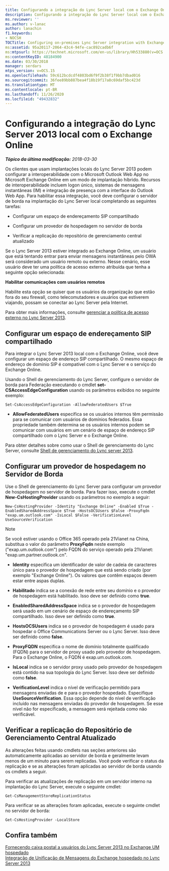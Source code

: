 ```yaml
---
title: Configurando a integração do Lync Server local com o Exchange Online
description: Configurando a integração do Lync Server local com o Exchange Online.
ms.reviewer: ''
ms.author: v-lanac
author: lanachin
f1.keywords:
- NOCSH
TOCTitle: Configuring on-premises Lync Server integration with Exchange Online
ms:assetid: 95a20117-2064-43c4-94fe-cac892cadb6f
ms:mtpsurl: https://technet.microsoft.com/en-us/library/Hh533880(v=OCS.15)
ms:contentKeyID: 48184900
ms.date: 03/30/2018
manager: serdars
mtps_version: v=OCS.15
ms.openlocfilehash: 59c612bcdcdf4803bd6f9f2b38f1f9bb7dbad016
ms.sourcegitcommit: 36fee89bb887bea4f18b19f17a8c69daf5bc423d
ms.translationtype: MT
ms.contentlocale: pt-BR
ms.lasthandoff: 11/26/2020
ms.locfileid: "49432832"
---
```

# <a name="configuring-on-premises-lync-server-2013-integration-with-exchange-online"></a>Configurando a integração do Lync Server 2013 local com o Exchange Online

<div data-xmlns="http://www.w3.org/1999/xhtml">

<div class="topic" data-xmlns="http://www.w3.org/1999/xhtml" data-msxsl="urn:schemas-microsoft-com:xslt" data-cs="https://msdn.microsoft.com/">

<div data-asp="https://msdn2.microsoft.com/asp">



</div>

<div id="mainSection">

<div id="mainBody">

<span> </span>

_**Tópico da última modificação:** 2018-03-30_

Os clientes que usam implantações locais do Lync Server 2013 podem configurar a interoperabilidade com o Microsoft Outlook Web App no Microsoft Exchange Online em um modo de implantação híbrido. Recursos de interoperabilidade incluem logon único, sistemas de mensagens instantâneas (IM) e integração de presença com a interface do Outlook Web App. Para habilitar essa integração, você deve configurar o servidor de borda na implantação do Lync Server local completando as seguintes tarefas:

  - Configurar um espaço de endereçamento SIP compartilhado

  - Configurar um provedor de hospedagem no servidor de borda

  - Verificar a replicação do repositório de gerenciamento central atualizado

Se o Lync Server 2013 estiver integrado ao Exchange Online, um usuário que está tentando entrar para enviar mensagens instantâneas pelo OWA será considerado um usuário remoto ou externo. Nesse cenário, esse usuário deve ter uma política de acesso externo atribuída que tenha a seguinte opção selecionada:

**Habilitar comunicações com usuários remotos**

Habilite esta opção se quiser que os usuários da organização que estão fora do seu firewall, como telecomutadores e usuários que estiverem viajando, possam se conectar ao Lync Server pela Internet.

Para obter mais informações, consulte [gerenciar a política de acesso externo no Lync Server 2013](lync-server-2013-manage-external-access-policy-for-your-organization.md).

<div>

## <a name="configure-a-shared-sip-address-space"></a>Configurar um espaço de endereçamento SIP compartilhado

Para integrar o Lync Server 2013 local com o Exchange Online, você deve configurar um espaço de endereço SIP compartilhado. O mesmo espaço de endereço de domínio SIP é compatível com o Lync Server e o serviço do Exchange Online.

Usando o Shell de gerenciamento do Lync Server, configure o servidor de borda para Federação executando o cmdlet **set-CSAccessEdgeConfiguration** usando os parâmetros exibidos no seguinte exemplo:

    Set-CsAccessEdgeConfiguration -AllowFederatedUsers $True

  - **AllowFederatedUsers** especifica se os usuários internos têm permissão para se comunicar com usuários de domínios federados. Essa propriedade também determina se os usuários internos podem se comunicar com usuários em um cenário de espaço de endereço SIP compartilhado com o Lync Server e o Exchange Online.

Para obter detalhes sobre como usar o Shell de gerenciamento do Lync Server, consulte [Shell de gerenciamento do Lync server 2013](lync-server-2013-lync-server-management-shell.md).

</div>

<div>

## <a name="configure-a-hosting-provider-on-the-edge-server"></a>Configurar um provedor de hospedagem no Servidor de Borda

Use o Shell de gerenciamento do Lync Server para configurar um provedor de hospedagem no servidor de borda. Para fazer isso, execute o cmdlet **New-CsHostingProvider** usando os parâmetros no exemplo a seguir:

    New-CsHostingProvider -Identity "Exchange Online" -Enabled $True -EnabledSharedAddressSpace $True -HostsOCSUsers $False -ProxyFqdn "exap.um.outlook.com" -IsLocal $False -VerificationLevel UseSourceVerification

<div>


> [!NOTE]
> Se você estiver usando o Office 365 operado pela 21Vianet na China, substitua o valor do parâmetro <STRONG>ProxyFqdn</STRONG> neste exemplo ("exap.um.outlook.com") pelo FQDN do serviço operado pela 21Vianet: "exap.um.partner.outlook.cn".



</div>

  - **Identity** especifica um identificador de valor de cadeia de caracteres único para o provedor de hospedagem que está sendo criado (por exemplo "Exchange Online"). Os valores que contêm espaços devem estar entre aspas duplas.

  - **Habilitado** indica se a conexão de rede entre seu domínio e o provedor de hospedagem está habilitado. Isso deve ser definido como **true**.

  - **EnabledSharedAddressSpace** indica se o provedor de hospedagem será usado em um cenário de espaço de endereçamento SIP compartilhado. Isso deve ser definido como **true**.

  - **HostsOCSUsers** indica se o provedor de hospedagem é usado para hospedar o Office Communications Server ou o Lync Server. Isso deve ser definido como **false**.

  - **ProxyFQDN** especifica o nome de domínio totalmente qualificado (FQDN) para o servidor de proxy usado pelo provedor de hospedagem. Para o Exchange Online, o FQDN é exap.um.outlook.com.

  - **IsLocal** indica se o servidor proxy usado pelo provedor de hospedagem está contido na sua topologia do Lync Server. Isso deve ser definido como **false**.

  - **VerificationLevel** indica o nível de verificação permitido para mensagens enviadas de e para o provedor hospedado. Especifique **UseSourceVerification**. Essa opção depende do nível de verificação incluído nas mensagens enviadas do provedor de hospedagem. Se esse nível não for especificado, a mensagem será rejeitada como não verificável.

</div>

<div>

## <a name="verify-replication-of-the-updated-central-management-store"></a>Verificar a replicação do Repositório de Gerenciamento Central Atualizado

As alterações feitas usando cmdlets nas seções anteriores são automaticamente aplicadas ao servidor de borda e geralmente levam menos de um minuto para serem replicadas. Você pode verificar o status da replicação e se as alterações foram aplicadas ao servidor de borda usando os cmdlets a seguir.

Para verificar as atualizações de replicação em um servidor interno na implantação do Lync Server, execute o seguinte cmdlet:

    Get-CsManagementStoreReplicationStatus

Para verificar se as alterações foram aplicadas, execute o seguinte cmdlet no servidor de borda:

    Get-CsHostingProvider -LocalStore

</div>

<div>

## <a name="see-also"></a>Confira também


[Fornecendo caixa postal a usuários do Lync Server 2013 no Exchange UM hospedado](lync-server-2013-providing-lync-server-users-voice-mail-on-hosted-exchange-um.md)  
[Integração de Unificação de Mensagens do Exchange hospedado no Lync Server 2013](lync-server-2013-hosted-exchange-unified-messaging-integration.md)  
  

</div>

</div>

<span> </span>

</div>

</div>

</div>
